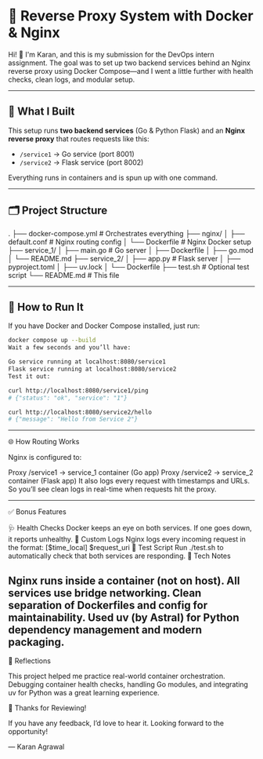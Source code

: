 # 🚀 Reverse Proxy System with Docker & Nginx

Hi! 👋 I'm Karan, and this is my submission for the DevOps intern assignment. The goal was to set up two backend services behind an Nginx reverse proxy using Docker Compose—and I went a little further with health checks, clean logs, and modular setup.

---

## 🔧 What I Built

This setup runs **two backend services** (Go & Python Flask) and an **Nginx reverse proxy** that routes requests like this:

- `/service1` → Go service (port 8001)
- `/service2` → Flask service (port 8002)

Everything runs in containers and is spun up with one command.

---

## 🗂️ Project Structure

.
├── docker-compose.yml # Orchestrates everything
├── nginx/
│ ├── default.conf # Nginx routing config
│ └── Dockerfile # Nginx Docker setup
├── service_1/
│ ├── main.go # Go server
│ ├── Dockerfile
│ ├── go.mod
│ └── README.md
├── service_2/
│ ├── app.py # Flask server
│ ├── pyproject.toml
│ ├── uv.lock
│ └── Dockerfile
├── test.sh # Optional test script
└── README.md # This file


---

## 🧪 How to Run It

If you have Docker and Docker Compose installed, just run:

```bash
docker compose up --build
Wait a few seconds and you’ll have:

Go service running at localhost:8080/service1
Flask service running at localhost:8080/service2
Test it out:

curl http://localhost:8080/service1/ping
# {"status": "ok", "service": "1"}

curl http://localhost:8080/service2/hello
# {"message": "Hello from Service 2"}
```
---
🌐 How Routing Works

Nginx is configured to:

Proxy /service1 → service_1 container (Go app)
Proxy /service2 → service_2 container (Flask app)
It also logs every request with timestamps and URLs. So you’ll see clean logs in real-time when requests hit the proxy.

---
✅ Bonus Features

🩺 Health Checks
Docker keeps an eye on both services. If one goes down, it reports unhealthy.
📄 Custom Logs
Nginx logs every incoming request in the format:
[$time_local] $request_uri
🧪 Test Script
Run ./test.sh to automatically check that both services are responding.
🧼 Tech Notes

Nginx runs inside a container (not on host).
All services use bridge networking.
Clean separation of Dockerfiles and config for maintainability.
Used uv (by Astral) for Python dependency management and modern packaging.
---
💬 Reflections

This project helped me practice real-world container orchestration. Debugging container health checks, handling Go modules, and integrating uv for Python was a great learning experience.

🤝 Thanks for Reviewing!

If you have any feedback, I’d love to hear it.
Looking forward to the opportunity!

— Karan Agrawal

